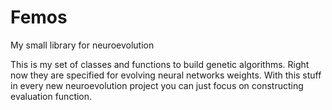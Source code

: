 # Femos
My small library for neuroevolution

This is my set of classes and functions to build genetic algorithms.
Right now they are specified for evolving neural networks weights.
With this stuff in every new neuroevolution project you can just focus on constructing evaluation function.
